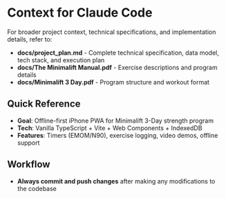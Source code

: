 # Context for Claude Code

For broader project context, technical specifications, and implementation details, refer to:

- **docs/project_plan.md** - Complete technical specification, data model, tech stack, and execution plan
- **docs/The Minimalift Manual.pdf** - Exercise descriptions and program details  
- **docs/Minimalift 3 Day.pdf** - Program structure and workout format

## Quick Reference
- **Goal**: Offline-first iPhone PWA for Minimalift 3-Day strength program
- **Tech**: Vanilla TypeScript + Vite + Web Components + IndexedDB
- **Features**: Timers (EMOM/N90), exercise logging, video demos, offline support

## Workflow
- **Always commit and push changes** after making any modifications to the codebase
